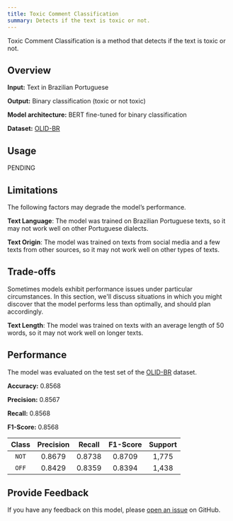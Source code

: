 ```yaml
---
title: Toxic Comment Classification
summary: Detects if the text is toxic or not.
---
```


Toxic Comment Classification is a method that detects if the text is toxic or not.

## Overview

**Input:** Text in Brazilian Portuguese

**Output:** Binary classification (toxic or not toxic)

**Model architecture:** BERT fine-tuned for binary classification

**Dataset:** [OLID-BR](https://dougtrajano.github.io/olid-br/)

## Usage

PENDING

## Limitations

The following factors may degrade the model’s performance.

**Text Language**:  The model was trained on Brazilian Portuguese texts, so it may not work well on other Portuguese dialects.

**Text Origin**: The model was trained on texts from social media and a few texts from other sources, so it may not work well on other types of texts.

## Trade-offs

Sometimes models exhibit performance issues under particular circumstances. In this section, we'll discuss situations in which you might discover that the model performs less than optimally, and should plan accordingly.

**Text Length**: The model was trained on texts with an average length of 50 words, so it may not work well on longer texts.

## Performance

The model was evaluated on the test set of the [OLID-BR](https://dougtrajano.github.io/olid-br/) dataset.

**Accuracy:** 0.8568

**Precision:** 0.8567

**Recall:** 0.8568

**F1-Score:** 0.8568

| Class | Precision | Recall | F1-Score | Support |
| :---: | :-------: | :----: | :------: | :-----: |
| `NOT` | 0.8679 | 0.8738 | 0.8709 | 1,775 |
| `OFF` | 0.8429 | 0.8359 | 0.8394 | 1,438 |

## Provide Feedback

If you have any feedback on this model, please [open an issue](https://github.com/DougTrajano/ToChiquinho/issues/new) on GitHub.
